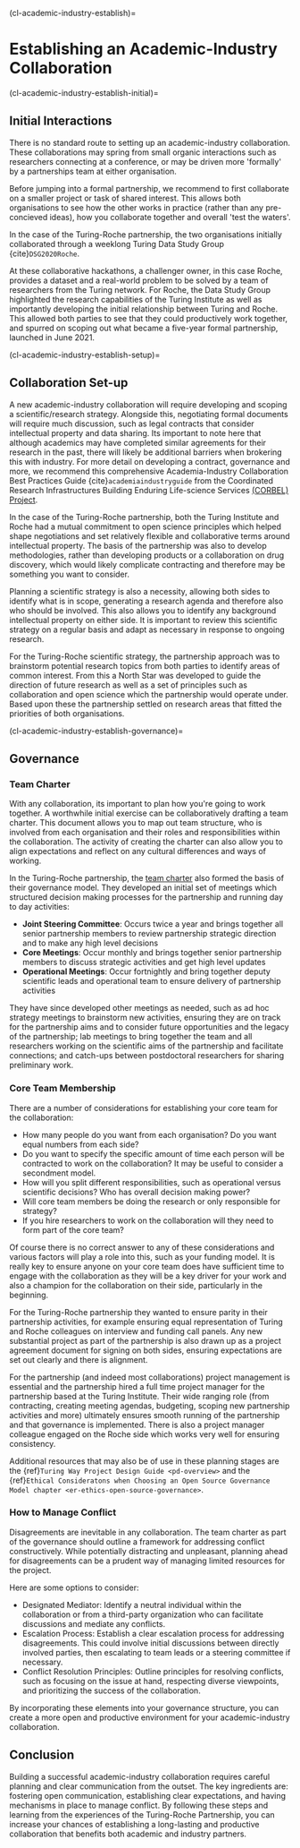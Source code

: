 (cl-academic-industry-establish)=
# Establishing an Academic-Industry Collaboration

(cl-academic-industry-establish-initial)=

## Initial Interactions

There is no standard route to setting up an academic-industry collaboration. 
These collaborations may spring from small organic interactions such as researchers connecting at a conference, or may be driven more 'formally' by a partnerships team at either organisation. 

Before jumping into a formal partnership, we recommend to first collaborate on a smaller project or task of shared interest. 
This allows both organisations to see how the other works in practice (rather than any pre-concieved ideas), how you collaborate together and overall 'test the waters'. 

In the case of the Turing-Roche partnership, the two organisations initially collaborated through a weeklong Turing Data Study Group {cite}`DSG2020Roche`.

At these collaborative hackathons, a challenger owner, in this case Roche, provides a dataset and a real-world problem to be solved by a team of researchers from the Turing network. 
For Roche, the Data Study Group highlighted the research capabilities of the Turing Institute as well as importantly developing the initial relationship between Turing and Roche. 
This allowed both parties to see that they could productively work together, and spurred on scoping out what became a five-year formal partnership, launched in June 2021. 

(cl-academic-industry-establish-setup)=

## Collaboration Set-up

A new academic-industry collaboration will require developing and scoping a scientific/research strategy. 
Alongside this, negotiating formal documents will require much discussion, such as legal contracts that consider intellectual property and data sharing. 
Its important to note here that although academics may have completed similar agreements for their research in the past, there will likely be additional barriers when brokering this with industry. 
For more detail on developing a contract, governance and more, we recommend this comprehensive Academia-Industry Collaboration Best Practices Guide {cite}`academiaindustryguide` from the Coordinated Research Infrastructures Building Enduring Life-science Services [(CORBEL) Project](https://www.corbel-project.eu/home.html). 

In the case of the Turing-Roche partnership, both the Turing Institute and Roche had a mutual commitment to open science principles which helped shape negotiations and set relatively flexible and collaborative terms around intellectual property. 
The basis of the partnership was also to develop methodologies, rather than developing products or a collaboration on drug discovery, which would likely complicate contracting and therefore may be something you want to consider.

Planning a scientific strategy is also a necessity, allowing both sides to identify what is in scope, generating a research agenda and therefore also who should be involved.
This also allows you to identify any background intellectual property on either side. 
It is important to review this scientific strategy on a regular basis and adapt as necessary in response to ongoing research.

For the Turing-Roche scientific strategy, the partnership approach was to brainstorm potential research topics from both parties to identify areas of common interest. 
From this a North Star was developed to guide the direction of future research as well as a set of principles such as collaboration and open science which the partnership would operate under. 
Based upon these the partnership settled on research areas that fitted the priorities of both organisations. 

(cl-academic-industry-establish-governance)=

## Governance

### Team Charter 

With any collaboration, its important to plan how you're going to work together. 
A worthwhile initial exercise can be collaboratively drafting a team charter. 
This document allows you to map out team structure, who is involved from each organisation and their roles and responsibilities within the collaboration. 
The activity of creating the charter can also allow you to align expectations and reflect on any cultural differences and ways of working. 

In the Turing-Roche partnership, the [team charter](https://github.com/alan-turing-institute/turing-roche-partnership/blob/main/partnership-team-charter.md) also formed the basis of their governance model. 
They developed an initial set of meetings which structured decision making processes for the partnership and running day to day activities:

* **Joint Steering Committee**: Occurs twice a year and brings together all senior partnership members to review partnership strategic direction and to make any high level decisions
* **Core Meetings**: Occur monthly and brings together senior partnership members to discuss strategic activities and get high level updates
* **Operational Meetings**: Occur fortnightly and bring together deputy scientific leads and operational team to ensure delivery of partnership activities

They have since developed other meetings as needed, such as ad hoc strategy meetings to brainstorm new activities, ensuring they are on track for the partnership aims and to consider future opportunities and the legacy of the partnership; lab meetings to bring together the team and all researchers working on the scientific aims of the partnership and facilitate connections; and catch-ups between postdoctoral researchers for sharing preliminary work.

### Core Team Membership

There are a number of considerations for establishing your core team for the collaboration:
* How many people do you want from each organisation? Do you want equal numbers from each side?
* Do you want to specify the specific amount of time each person will be contracted to work on the collaboration? It may be useful to consider a secondment model. 
* How will you split different responsibilities, such as operational versus scientific decisions? Who has overall decision making power? 
* Will core team members be doing the research or only responsible for strategy? 
* If you hire researchers to work on the collaboration will they need to form part of the core team? 

Of course there is no correct answer to any of these considerations and various factors will play a role into this, such as your funding model. It is really key to ensure anyone on your core team does have sufficient time to engage with the collaboration as they will be a key driver for your work and also a champion for the collaboration on their side, particularly in the beginning.  

For the Turing-Roche partnership they wanted to ensure parity in their partnership activities, for example ensuring equal representation of Turing and Roche colleagues on interview and funding call panels. 
Any new substantial project as part of the partnership is also drawn up as a project agreement document for signing on both sides, ensuring expectations are set out clearly and there is alignment.  

For the partnership (and indeed most collaborations) project management is essential and the partnership hired a full time project manager for the partnership based at the Turing Institute.
Their wide ranging role (from contracting, creating meeting agendas, budgeting, scoping new partnership activities and more) ultimately ensures smooth running of the partnership and that governance is implemented. 
There is also a project manager colleague engaged on the Roche side which works very well for ensuring consistency.

Additional resources that may also be of use in these planning stages are the {ref}`Turing Way Project Design Guide <pd-overview>` and the {ref}`Ethical Consideratons when Choosing an Open Source Governance Model chapter <er-ethics-open-source-governance>`. 

### How to Manage Conflict
Disagreements are inevitable in any collaboration.  The team charter as part of the governance should outline a framework for addressing conflict constructively. While potentially distracting and unpleasant, planning ahead for disagreements can be a prudent way of managing limited resources for the project.

Here are some options to consider:
* Designated Mediator: Identify a neutral individual within the collaboration or from a third-party organization who can facilitate discussions and mediate any conflicts.
* Escalation Process: Establish a clear escalation process for addressing disagreements. This could involve initial discussions between directly involved parties, then escalating to team leads or a steering committee if necessary.
* Conflict Resolution Principles: Outline principles for resolving conflicts, such as focusing on the issue at hand, respecting diverse viewpoints, and prioritizing the success of the collaboration.

By incorporating these elements into your governance structure, you can create a more open and productive environment for your academic-industry collaboration.

## Conclusion
Building a successful academic-industry collaboration requires careful planning and clear communication from the outset. The key ingredients are: fostering open communication, establishing clear expectations, and having mechanisms in place to manage conflict. By following these steps and learning from the experiences of the Turing-Roche Partnership, you can increase your chances of establishing a long-lasting and productive collaboration that benefits both academic and industry partners. 
